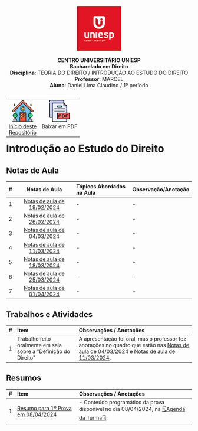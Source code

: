 <div align="center">

<p align="center"><img height="120" src="../../figuras/LOGO_UNIESP.png"> </p>

<p align="center"><b>CENTRO UNIVERSITÁRIO UNIESP</b><br>
<b>Bacharelado em Direito</b><br>
<b>Disciplina</b>: TEORIA DO DIREITO / INTRODUÇÃO AO ESTUDO DO DIREITO<br>
<b>Professor</b>: MARCEL<br>
<b>Aluno</b>: Daniel Lima Claudino / 1º período<br>
 </p>
</div>

<table align="right" border="0">
  <tr>
    <td align="center" valign="top">
      <a href="../../README.md">
        <img src="https://github.com/dnlclaudino/imagens/blob/master/icones/icone-casa2.png?raw=true" heigh="60" width="60"><br>Início deste <br>Repositório
      </a>
    </td>
    <td align="center" valign="top">
        <img src="https://github.com/dnlclaudino/imagens/blob/master/icones-aplicativos/pdf/pdf.png?raw=true" heigh="60" width="60"><br>Baixar em PDF
    </td>
  </tr>
</table><br><br><br><br><br>

# Introdução ao Estudo do Direito

## Notas de Aula


|#|Notas de Aula|Tópicos Abordados na Aula|Observação/Anotação|
|:---:|:---:|:---|:---|
|1|[Notas de aula de 19/02/2024](./notas-de-aula/notas-de-aula-2024-02-19.md)|-|-|
|2|[Notas de aula de 26/02/2024](./notas-de-aula/notas-de-aula-2024-02-26.md)|-|-|
|3|[Notas de aula de 04/03/2024](./notas-de-aula/notas-de-aula-2024-03-04.md)|-|-|
|4|[Notas de aula de 11/03/2024](./notas-de-aula/notas-de-aula-2024-03-11.md)|-|-|
|5|[Notas de aula de 18/03/2024](./notas-de-aula/notas-de-aula-2024-03-18.md)|-|-|
|6|[Notas de aula de 25/03/2024](./notas-de-aula/notas-de-aula-2024-03-25.md)|-|-|
|7|[Notas de aula de 01/04/2024](./notas-de-aula/notas-de-aula-2024-04-01.md)|-|-|

## Trabalhos e Atividades

|#|Item|Observações / Anotações|
|:---:|:---|:---|
|1|Trabalho feito oralmente em sala sobre a "Definição do Direito"|A apresentação foi oral, mas o professor fez anotações no quadro que estão nas [Notas de aula de 04/03/2024](./notas-de-aula/notas-de-aula-2024-03-04.md) e [Notas de aula de 11/03/2024](./notas-de-aula/notas-de-aula-2024-03-11.md).

## Resumos

|#|Item|Observações / Anotações|
|:---:|:---|:---|
|1|[Resumo para 1º Prova em 08/04/2024](./resumos/resumo-para-prova-em-2024-04-08.md)|- Conteúdo programático da prova disponível no dia 08/04/2024, na [🗓️Agenda da Turma🗓️](https://dxh1.short.gy/2Z84Ys).|
